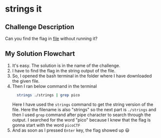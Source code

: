 # strings it
## Challenge Description
Can you find the flag in [file](https://jupiter.challenges.picoctf.org/static/fae9ac5267cd6e44124e559b901df177/strings) without running it?

## My Solution Flowchart
1. It's easy. The solution is in the name of the challenge.
2. I have to find the flag in the string output of the file.
3. So, I opened the bash terminal in the folder where I have downloaded the given file.
4. Then I ran below command in the terminal 
   ```bash
     strings ./strings | grep pico
   ```   
   Here I have used the `strings` command to get the string version of the file. Here the filename is also "strings" so the next part is `./strings` and then I used `grep` command after pipe character to search through the output. I searched for the word "pico" because I knew that the flag is gonna start with the word `picoCTF`
5. And as soon as I pressed `Enter` key, the flag showed up 😃
